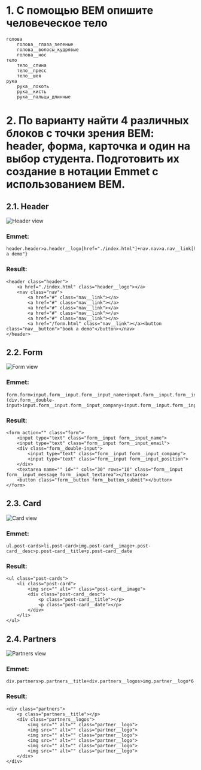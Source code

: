 # 1. C помощью BEM опишите человеческое тело

```
голова
    голова__глаза_зеленые
    голова__волосы_кудрявые
    голова__нос
тело
    тело__спина
    тело__пресс
    тело__шея
рука
    рука__локоть
    рука__кисть
    рука__пальцы_длинные
```

# 2. По варианту найти 4 различных блоков c точки зрения BEM: header, форма, карточка и один на выбор студента. Подготовить их создание в нотации Emmet с использованием BEM.

## 2.1. Header

<image src="/imgs/header.jpg" alt="Header view">

### Emmet:

```
header.header>a.header__logo[href="./index.html"]+nav.nav>a.nav__link[href="#"]*5+a.nav__link[href="/form.html"]+button.nav__button{"book a demo"}
```

### Result:

```
<header class="header">
    <a href="./index.html" class="header__logo"></a>
    <nav class="nav">
        <a href="#" class="nav__link"></a>
        <a href="#" class="nav__link"></a>
        <a href="#" class="nav__link"></a>
        <a href="#" class="nav__link"></a>
        <a href="#" class="nav__link"></a>
        <a href="/form.html" class="nav__link"></a><button class="nav__button">"book a demo"</button></nav>
</header>
```
## 2.2. Form

<image src="/imgs/form.jpg" alt="Form view">

### Emmet:

```
form.form>input.form__input.form__input_name+input.form__input.form__input_email+(div.form__double-input>input.form__input.form__input_company+input.form__input.form__input_position)+textarea.form__input.form__input_message.form__input_textarea+button.form__button.form__button_submit
```

### Result:

```
<form action="" class="form">
    <input type="text" class="form__input form__input_name">
    <input type="text" class="form__input form__input_email">
    <div class="form__double-input">
        <input type="text" class="form__input form__input_company">
        <input type="text" class="form__input form__input_position">
    </div>
    <textarea name="" id="" cols="30" rows="10" class="form__input form__input_message form__input_textarea"></textarea>
    <button class="form__button form__button_submit"></button>
</form>
```
## 2.3. Card

<image src="/imgs/card.jpg" alt="Card view">

### Emmet:

```
ul.post-cards>li.post-card>img.post-card__image+.post-card__desc>p.post-card__title+p.post-card__date
```

### Result:

```
<ul class="post-cards">
    <li class="post-card">
        <img src="" alt="" class="post-card__image">
        <div class="post-card__desc">
            <p class="post-card__title"></p>
            <p class="post-card__date"></p>
        </div>
    </li>
</ul>
```
## 2.4. Partners

<image src="/imgs/partners.jpg" alt="Partners view">

### Emmet:

```
div.partners>p.partners__title+div.partners__logos>img.partner__logo*6
```

### Result:

```
<div class="partners">
    <p class="partners__title"></p>
    <div class="partners__logos">
        <img src="" alt="" class="partner__logo">
        <img src="" alt="" class="partner__logo">
        <img src="" alt="" class="partner__logo">
        <img src="" alt="" class="partner__logo">
        <img src="" alt="" class="partner__logo">
        <img src="" alt="" class="partner__logo">
    </div>
</div>
```
